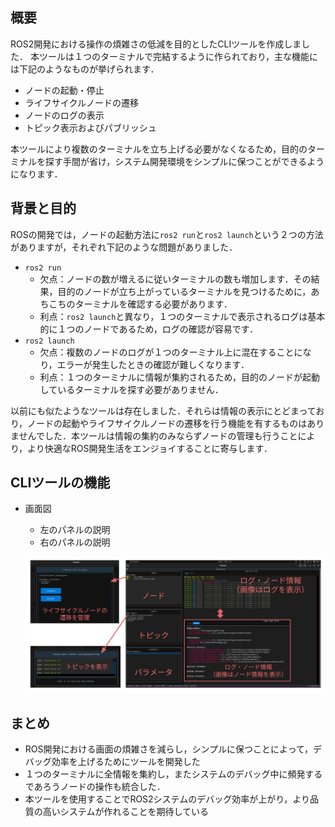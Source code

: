 ## 概要

ROS2開発における操作の煩雑さの低減を目的としたCLIツールを作成しました．
本ツールは１つのターミナルで完結するように作られており，主な機能には下記のようなものが挙げられます．

- ノードの起動・停止
- ライフサイクルノードの遷移
- ノードのログの表示
- トピック表示およびパブリッシュ

本ツールにより複数のターミナルを立ち上げる必要がなくなるため，目的のターミナルを探す手間が省け，システム開発環境をシンプルに保つことができるようになります．



## 背景と目的

ROSの開発では，ノードの起動方法に`ros2 run`と`ros2 launch`という２つの方法がありますが，それぞれ下記のような問題がありました．

- `ros2 run`
  - 欠点：ノードの数が増えるに従いターミナルの数も増加します．その結果，目的のノードが立ち上がっているターミナルを見つけるために，あちこちのターミナルを確認する必要があります．
  - 利点：`ros2 launch`と異なり，１つのターミナルで表示されるログは基本的に１つのノードであるため，ログの確認が容易です．
- `ros2 launch`
  - 欠点：複数のノードのログが１つのターミナル上に混在することになり，エラーが発生したときの確認が難しくなります．
  - 利点：１つのターミナルに情報が集約されるため，目的のノードが起動しているターミナルを探す必要がありません．

以前にも似たようなツールは存在しました．それらは情報の表示にとどまっており，ノードの起動やライフサイクルノードの遷移を行う機能を有するものはありませんでした．本ツールは情報の集約のみならずノードの管理も行うことにより，より快適なROS開発生活をエンジョイすることに寄与します．



## CLIツールの機能

- 画面図
  - 左のパネルの説明
  - 右のパネルの説明
  
  ![image](https://github.com/harumo11/roscon_jp_2025/blob/main/topview.png) 
  
  

## まとめ

- ROS開発における画面の煩雑さを減らし，シンプルに保つことによって，デバッグ効率を上げるためにツールを開発した
- １つのターミナルに全情報を集約し，またシステムのデバッグ中に頻発するであろうノードの操作も統合した．
- 本ツールを使用することでROS2システムのデバッグ効率が上がり，より品質の高いシステムが作れることを期待している